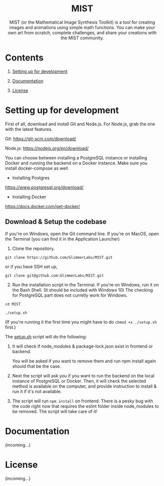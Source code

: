 <h1 align='center'>
MIST
</h1>
<p align="center">
MIST (or the Mathematical Image Synthesis Toolkit) is a tool for creating images and animations using simple math functions. You can make your own art from scratch, complete challenges, and share your creations with the MIST community.
</p>

# Contents

1. [Setting up for development](#setting-up-for-development)

2. [Documentation](#documentation)

3. [License](#license)

# Setting up for development

First of all, download and install Git and Node.js. For Node.js, grab the one with the latest features.

Git: https://git-scm.com/download/

Node.js: https://nodejs.org/en/download/

You can choose between installing a PostgreSQL instance or installing Docker and running the backend on a Docker instance. Make sure you install docker-compose as well.

- Installing Postgres

https://www.postgresql.org/download/

- Installing Docker

https://docs.docker.com/get-docker/

## Download & Setup the codebase

If you're on Windows, open the Git command line.
If you're on MacOS, open the Terminal (you can find it in the Application Launcher)

1. Clone the repository.

```
git clone https://github.com/GlimmerLabs/MIST.git
```

or if you have SSH set up,

```
git clone git@github.com:GlimmerLabs/MIST.git
```

2. Run the installation script in the Terminal. If you're on Windows, run it on the Bash Shell. (It should be included with Windows 10)
   The checking for PostgreSQL part does not curretly work for Windows.

```
cd MIST
```

```
./setup.sh
```

(If you're running it the first time you might have to do `chmod +x ./setup.sh` first.)

The [setup.sh](setup.sh) script will do the following:

1. It will check if node_modules & package-lock.json exist in frontend or backend.

   You will be asked if you want to remove them and run npm install again should that be the case.

2. Next the script will ask you if you want to run the backend on the local instance of PostgreSQL or Docker. Then, it will check the selected method is available on the computer, and provide instruction to install & run it if it's not available.

3. The script will run `npm install` on frontend. There is a pesky bug with the code right now that requires the eslint folder inside node_modules to be removed. The script will take care of it!

# Documentation

(incoming...)

# License

(incoming...)
